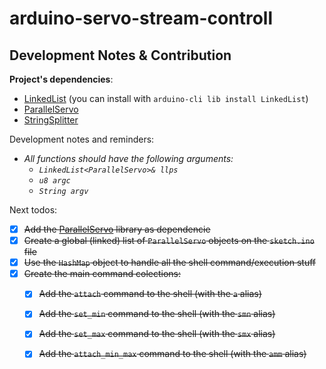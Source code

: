 # arduino-servo-stream-controll

## Development Notes & Contribution

**Project's dependencies**:
+ [LinkedList](https://github.com/ivanseidel/LinkedList) (you can install with `arduino-cli lib install LinkedList`)
+ [ParallelServo](https://github.com/kevinmarquesp/ParallelServo)
+ [StringSplitter](https://github.com/aharshac/StringSplitter)

Development notes and reminders:
+ *All functions should have the following arguments:*
    + *`LinkedList<ParallelServo>& llps`*
    + *`u8 argc`*
    + *`String argv`*

Next todos:
+ [x] ~~Add the [ParallelServo](https://github.com/kevinmarquesp/ParallelServo) library as dependencie~~
+ [x] ~~Create a global (linked) list of `ParallelServo` objects on the `sketch.ino` file~~
+ [x] ~~Use the `HashMap` object to handle all the shell command/execution stuff~~
+ [x] ~~Create the main command colections:~~
    + [x] ~~Add the `attach` command to the shell (with the `a` alias)~~
    + [x] ~~Add the `set_min` command to the shell (with the `smn` alias)~~
    + [x] ~~Add the `set_max` command to the shell (with the `smx` alias)~~
    + [x] ~~Add the `attach_min_max` command to the shell (with the `amm` alias)~~



